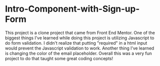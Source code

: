 # Intro-Component-with-Sign-up-Form
This project is a clone project that came from Front End Mentor. One of the biggest things I've learned while doing this project is utilizing Javascript to do form validation. I didn't realize that putting "required" in a html input would prevent the Javascript validation to work. Another thing I've learned is changing the color of the email placeholder. Overall this was a very fun project to do that taught some great coding concepts!
